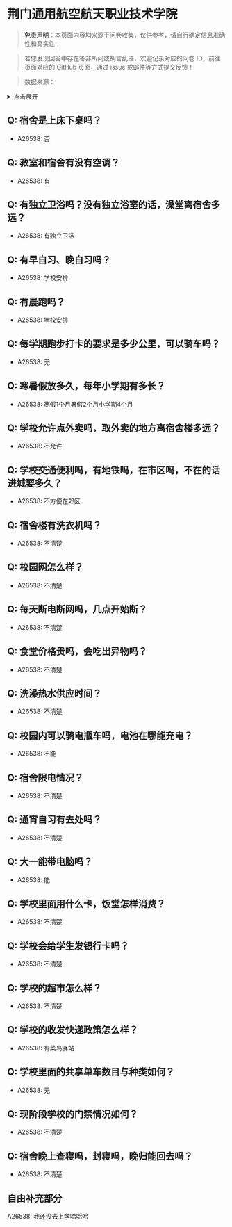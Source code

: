 # 荆门通用航空航天职业技术学院

> [免责声明](https://colleges.chat/#_3)：本页面内容均来源于问卷收集，仅供参考，请自行确定信息准确性和真实性！

> 若您发现回答中存在答非所问或胡言乱语，欢迎记录对应的问卷 ID，前往页面对应的 GitHub 页面，通过 issue 或邮件等方式提交反馈！

> 数据来源：

<details><summary>点击展开</summary>
<ul>
<li>A26538: 848240140@qq.com (2024 年 08 月)</li>
</ul>
</details>

## Q: 宿舍是上床下桌吗？

- A26538: 否

## Q: 教室和宿舍有没有空调？

- A26538: 有

## Q: 有独立卫浴吗？没有独立浴室的话，澡堂离宿舍多远？

- A26538: 有独立卫浴

## Q: 有早自习、晚自习吗？

- A26538: 学校安排

## Q: 有晨跑吗？

- A26538: 学校安排

## Q: 每学期跑步打卡的要求是多少公里，可以骑车吗？

- A26538: 无

## Q: 寒暑假放多久，每年小学期有多长？

- A26538: 寒假1个月暑假2个月小学期4个月

## Q: 学校允许点外卖吗，取外卖的地方离宿舍楼多远？

- A26538: 不允许

## Q: 学校交通便利吗，有地铁吗，在市区吗，不在的话进城要多久？

- A26538: 不方便在郊区

## Q: 宿舍楼有洗衣机吗？

- A26538: 不清楚

## Q: 校园网怎么样？

- A26538: 不清楚

## Q: 每天断电断网吗，几点开始断？

- A26538: 不清楚

## Q: 食堂价格贵吗，会吃出异物吗？

- A26538: 不清楚

## Q: 洗澡热水供应时间？

- A26538: 不清楚

## Q: 校园内可以骑电瓶车吗，电池在哪能充电？

- A26538: 不能

## Q: 宿舍限电情况？

- A26538: 不清楚

## Q: 通宵自习有去处吗？

- A26538: 不清楚

## Q: 大一能带电脑吗？

- A26538: 能

## Q: 学校里面用什么卡，饭堂怎样消费？

- A26538: 不清楚

## Q: 学校会给学生发银行卡吗？

- A26538: 不清楚

## Q: 学校的超市怎么样？

- A26538: 不清楚

## Q: 学校的收发快递政策怎么样？

- A26538: 有菜鸟驿站

## Q: 学校里面的共享单车数目与种类如何？

- A26538: 无

## Q: 现阶段学校的门禁情况如何？

- A26538: 不清楚

## Q: 宿舍晚上查寝吗，封寝吗，晚归能回去吗？

- A26538: 不清楚

## 自由补充部分

A26538: 我还没去上学哈哈哈